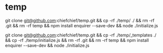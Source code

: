 # temp

git clone git@github.com:chiefchief/temp.git && cp -rf ./temp/ ./ && rm -rf .git && rm -rf temp && npm install enquirer --save-dev && node ./initialize.js

git clone git@github.com:chiefchief/temp.git && cp -rf ./temp/_templates ./ && cp -rf ./temp/initialize.js  && rm -rf .git && rm -rf temp && npm install enquirer --save-dev && node ./initialize.js

